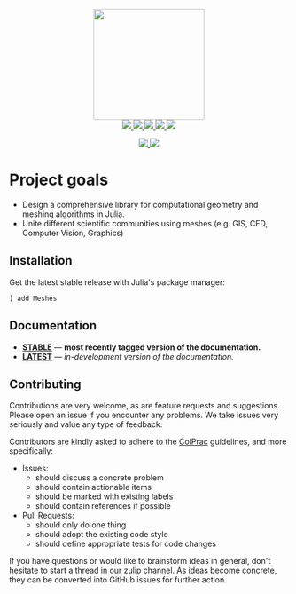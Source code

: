 <p align="center">
  <img src="docs/src/assets/logo-text.svg" height="200"><br>
  <a href="https://github.com/JuliaGeometry/Meshes.jl/actions">
    <img src="https://img.shields.io/github/actions/workflow/status/JuliaGeometry/Meshes.jl/CI.yml?branch=master&style=flat-square">
  </a>
  <a href="https://codecov.io/gh/JuliaGeometry/Meshes.jl">
    <img src="https://img.shields.io/codecov/c/github/JuliaGeometry/Meshes.jl?style=flat-square">
  </a>
  <a href="https://JuliaGeometry.github.io/MeshesDocs/stable">
    <img src="https://img.shields.io/badge/docs-stable-blue?style=flat-square">
  </a>
  <a href="https://JuliaGeometry.github.io/MeshesDocs/dev">
    <img src="https://img.shields.io/badge/docs-latest-blue?style=flat-square">
  </a>
  <a href="LICENSE">
    <img src="https://img.shields.io/badge/license-MIT-blue?style=flat-square">
  </a>
</p>
<p align="center">
  <a href="https://github.com/SciML/ColPrac">
    <img src="https://img.shields.io/badge/ColPrac-Contributor's%20Guide-blueviolet?style=flat-square">
  </a>
  <a href="https://julialang.zulipchat.com/#narrow/stream/275558-meshes.2Ejl">
    <img src="https://img.shields.io/badge/chat-on%20zulip-9cf?style=flat-square">
  </a>
</p>

# Project goals

- Design a comprehensive library for computational geometry and meshing algorithms in Julia.
- Unite different scientific communities using meshes (e.g. GIS, CFD, Computer Vision, Graphics)

## Installation

Get the latest stable release with Julia's package manager:

```
] add Meshes
```

## Documentation

- [**STABLE**][docs-stable-url] &mdash; **most recently tagged version of the documentation.**
- [**LATEST**][docs-latest-url] &mdash; *in-development version of the documentation.*

## Contributing

Contributions are very welcome, as are feature requests and suggestions.
Please open an issue if you encounter any problems. We take issues very
seriously and value any type of feedback.

Contributors are kindly asked to adhere to the [ColPrac](https://github.com/SciML/ColPrac) guidelines, and more specifically:

- Issues:
  - should discuss a concrete problem
  - should contain actionable items
  - should be marked with existing labels
  - should contain references if possible
- Pull Requests:
  - should only do one thing
  - should adopt the existing code style
  - should define appropriate tests for code changes

If you have questions or would like to brainstorm ideas in general,
don't hesitate to start a thread in our
[zulip channel](https://julialang.zulipchat.com/#narrow/stream/275558-meshes.2Ejl).
As ideas become concrete, they can be converted into GitHub issues for further action.

[docs-stable-img]: https://img.shields.io/badge/docs-stable-blue?style=flat-square
[docs-stable-url]: https://JuliaGeometry.github.io/MeshesDocs/stable

[docs-latest-img]: https://img.shields.io/badge/docs-latest-blue?style=flat-square
[docs-latest-url]: https://JuliaGeometry.github.io/MeshesDocs/dev
